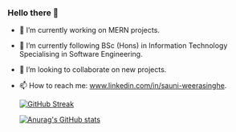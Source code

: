 ### Hello there 👋

- 🔭 I’m currently working on MERN projects.
- 🌱 I’m currently following BSc (Hons) in Information Technology Specialising in Software Engineering.
- 👯 I’m looking to collaborate on new projects.
- 📫 How to reach me: www.linkedin.com/in/sauni-weerasinghe.

    [![GitHub Streak](https://github-readme-streak-stats.herokuapp.com?user=IT21373848)](https://git.io/streak-stats) 

     [![Anurag's GitHub stats](https://github-readme-stats.vercel.app/api?username=IT21373848)](https://github.com/IT21373848/github-readme-stats)

<!--
**IT21373848/IT21373848** is a ✨ _special_ ✨ repository because its `README.md` (this file) appears on your GitHub profile.

Here are some ideas to get you started:

- 🔭 I’m currently working on ...
- 🌱 I’m currently learning ...
- 👯 I’m looking to collaborate on ...
- 🤔 I’m looking for help with ...
- 💬 Ask me about ...
- 📫 How to reach me: ...
- 😄 Pronouns: ...
- ⚡ Fun fact: ...
-->
